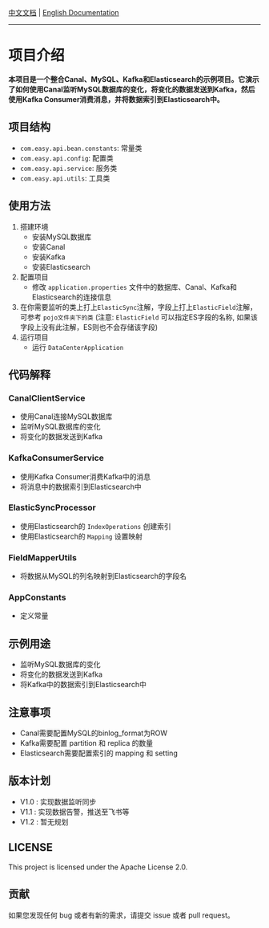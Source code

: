 
[中文文档](README.md) | [English Documentation](README/README_EN.md)

---

# 项目介绍

**本项目是一个整合Canal、MySQL、Kafka和Elasticsearch的示例项目。它演示了如何使用Canal监听MySQL数据库的变化，将变化的数据发送到Kafka，然后使用Kafka Consumer消费消息，并将数据索引到Elasticsearch中。**

## 项目结构

* `com.easy.api.bean.constants`: 常量类
* `com.easy.api.config`: 配置类
* `com.easy.api.service`: 服务类
* `com.easy.api.utils`: 工具类

## 使用方法

1. 搭建环境
   * 安装MySQL数据库
   * 安装Canal
   * 安装Kafka
   * 安装Elasticsearch
2. 配置项目
   * 修改 `application.properties` 文件中的数据库、Canal、Kafka和Elasticsearch的连接信息
3. 在你需要监听的类上打上`ElasticSync`注解，字段上打上`ElasticField`注解，可参考 `pojo文件夹下的类`
   (注意: `ElasticField` 可以指定ES字段的名称, 如果该字段上没有此注解，ES则也不会存储该字段)
4. 运行项目
   * 运行 `DataCenterApplication`

## 代码解释

### CanalClientService

* 使用Canal连接MySQL数据库
* 监听MySQL数据库的变化
* 将变化的数据发送到Kafka

### KafkaConsumerService

* 使用Kafka Consumer消费Kafka中的消息
* 将消息中的数据索引到Elasticsearch中

### ElasticSyncProcessor

* 使用Elasticsearch的 `IndexOperations` 创建索引
* 使用Elasticsearch的 `Mapping` 设置映射

### FieldMapperUtils

* 将数据从MySQL的列名映射到Elasticsearch的字段名

### AppConstants

* 定义常量

## 示例用途

* 监听MySQL数据库的变化
* 将变化的数据发送到Kafka
* 将Kafka中的数据索引到Elasticsearch中

## 注意事项

* Canal需要配置MySQL的binlog_format为ROW
* Kafka需要配置 partition 和 replica 的数量
* Elasticsearch需要配置索引的 mapping 和 setting

## 版本计划

* V1.0 : 实现数据监听同步
* V1.1 : 实现数据告警，推送至飞书等
* V1.2 : 暂无规划

## LICENSE

This project is licensed under the Apache License 2.0.

## 贡献

如果您发现任何 bug 或者有新的需求，请提交 issue 或者 pull request。
